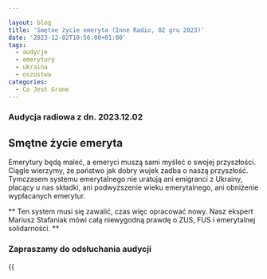 ```yaml
---

layout: blog
title: 'Smętne życie emeryta (Inne Radio, 02 gru 2023)'
date: '2023-12-02T10:56:00+01:00'
tags:
  - audycje
  - emerytury
  - ukraina
  - oszustwa
categories:
  - Co Jest Grane  
---
```

### Audycja radiowa z dn. 2023.12.02

## Smętne życie emeryta

Emerytury będą maleć, a emeryci muszą sami myśleć o swojej przyszłości. Ciągle wierzymy, że państwo jak dobry wujek zadba o naszą przyszłość. Tymczasem systemu emerytalnego nie uratują ani emigranci z Ukrainy, płacący u nas składki, ani podwyższenie wieku emerytalnego, ani obniżenie wypłacanych emerytur. 

** Ten system musi się zawalić, czas więc opracować nowy. Nasz ekspert Mariusz Stafaniak mówi całą niewygodną prawdę o ZUS, FUS i emerytalnej solidarności. **

### Zapraszamy do odsłuchania audycji



{{<audio src="audio/CJG_43_2023_12_02.mp3" caption="Zapis audycji CJG, publikowanej na łamach Innego Radia Głuchołazy w dniu 2 grudnia 2023">}}
